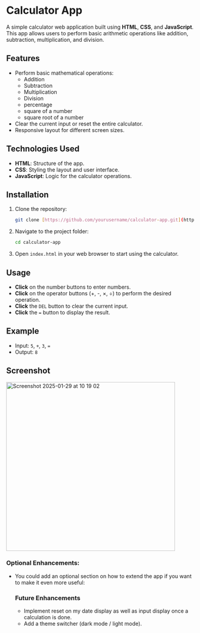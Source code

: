# Calculator App

A simple calculator web application built using **HTML**, **CSS**, and **JavaScript**. This app allows users to perform basic arithmetic operations like addition, subtraction, multiplication, and division.

## Features

- Perform basic mathematical operations:
  - Addition
  - Subtraction
  - Multiplication
  - Division
  - percentage
  - square of a number
  - square root of a number 
- Clear the current input or reset the entire calculator.
- Responsive layout for different screen sizes.

## Technologies Used

- **HTML**: Structure of the app.
- **CSS**: Styling the layout and user interface.
- **JavaScript**: Logic for the calculator operations.

## Installation

1. Clone the repository:
   ```bash
   git clone [https://github.com/yourusername/calculator-app.git](https://github.com/decencyokobia/My-Calculator-App.git)
   ```

2. Navigate to the project folder:
   ```bash
   cd calculator-app
   ```

3. Open `index.html` in your web browser to start using the calculator.

## Usage

- **Click** on the number buttons to enter numbers.
- **Click** on the operator buttons (+, -, ×, ÷) to perform the desired operation.
- **Click** the `DEL` button to clear the current input.
- **Click** the `=` button to display the result.

## Example

- Input: `5`, `+`, `3`, `=`
- Output: `8`

## Screenshot
<img width="452" alt="Screenshot 2025-01-29 at 10 19 02" src="https://github.com/user-attachments/assets/a0259cd2-636a-495e-9078-b3c00db8a538" />


### Optional Enhancements:
- You could add an optional section on how to extend the app if you want to make it even more useful:
  
  ### Future Enhancements
  - Implement reset on my date display as well as input display once a calculation is done.
  - Add a theme switcher (dark mode / light mode).
